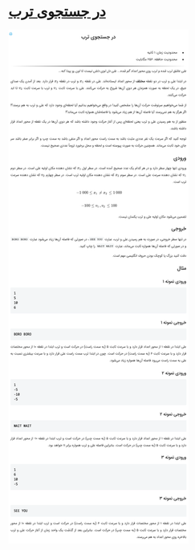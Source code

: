 # [در جستجوی ترب](https://quera.ir/problemset/contest/62451/%D8%B3%D8%A4%D8%A7%D9%84-%D9%BE%DB%8C%D8%A7%D8%AF%D9%87-%D8%B3%D8%A7%D8%B2%DB%8C-%D8%AF%D8%B1-%D8%AC%D8%B3%D8%AA%D8%AC%D9%88%DB%8C-%D8%AA%D8%B1%D8%A8)

![github-octocat](https://github.com/kasrazarei39/Quera-Answers/blob/main/Questions/contest/%D8%AF%D8%B1%20%D8%AC%D8%B3%D8%AA%D8%AC%D9%88%DB%8C%20%D8%AA%D8%B1%D8%A8-62451/question.png)
